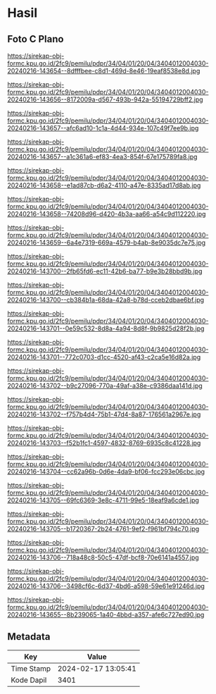 # Hasil

## Foto C Plano

https://sirekap-obj-formc.kpu.go.id/2fc9/pemilu/pdpr/34/04/01/20/04/3404012004030-20240216-143654--8dfffbee-c8d1-469d-8e46-19eaf8538e8d.jpg

https://sirekap-obj-formc.kpu.go.id/2fc9/pemilu/pdpr/34/04/01/20/04/3404012004030-20240216-143656--8172009a-d567-493b-942a-55194729bff2.jpg

https://sirekap-obj-formc.kpu.go.id/2fc9/pemilu/pdpr/34/04/01/20/04/3404012004030-20240216-143657--afc6ad10-1c1a-4d44-934e-107c49f7ee9b.jpg

https://sirekap-obj-formc.kpu.go.id/2fc9/pemilu/pdpr/34/04/01/20/04/3404012004030-20240216-143657--a1c361a6-ef83-4ea3-854f-67e175789fa8.jpg

https://sirekap-obj-formc.kpu.go.id/2fc9/pemilu/pdpr/34/04/01/20/04/3404012004030-20240216-143658--e1ad87cb-d6a2-4110-a47e-8335ad17d8ab.jpg

https://sirekap-obj-formc.kpu.go.id/2fc9/pemilu/pdpr/34/04/01/20/04/3404012004030-20240216-143658--74208d96-d420-4b3a-aa66-a54c9d112220.jpg

https://sirekap-obj-formc.kpu.go.id/2fc9/pemilu/pdpr/34/04/01/20/04/3404012004030-20240216-143659--6a4e7319-669a-4579-b4ab-8e9035dc7e75.jpg

https://sirekap-obj-formc.kpu.go.id/2fc9/pemilu/pdpr/34/04/01/20/04/3404012004030-20240216-143700--2fb65fd6-ec11-42b6-ba77-b9e3b28bbd9b.jpg

https://sirekap-obj-formc.kpu.go.id/2fc9/pemilu/pdpr/34/04/01/20/04/3404012004030-20240216-143700--cb384b1a-68da-42a8-b78d-cceb2dbae6bf.jpg

https://sirekap-obj-formc.kpu.go.id/2fc9/pemilu/pdpr/34/04/01/20/04/3404012004030-20240216-143701--0e59c532-8d8a-4a94-8d8f-9b9825d28f2b.jpg

https://sirekap-obj-formc.kpu.go.id/2fc9/pemilu/pdpr/34/04/01/20/04/3404012004030-20240216-143701--772c0703-d1cc-4520-af43-c2ca5e16d82a.jpg

https://sirekap-obj-formc.kpu.go.id/2fc9/pemilu/pdpr/34/04/01/20/04/3404012004030-20240216-143702--b9c27096-770a-49af-a38e-c9386daa141d.jpg

https://sirekap-obj-formc.kpu.go.id/2fc9/pemilu/pdpr/34/04/01/20/04/3404012004030-20240216-143702--f757b4d4-75b1-47d4-8a87-176561a2967e.jpg

https://sirekap-obj-formc.kpu.go.id/2fc9/pemilu/pdpr/34/04/01/20/04/3404012004030-20240216-143703--f52b1fc1-4597-4832-8769-6935c8c41228.jpg

https://sirekap-obj-formc.kpu.go.id/2fc9/pemilu/pdpr/34/04/01/20/04/3404012004030-20240216-143704--cc62a96b-0d6e-4da9-bf06-fcc293e06cbc.jpg

https://sirekap-obj-formc.kpu.go.id/2fc9/pemilu/pdpr/34/04/01/20/04/3404012004030-20240216-143705--69fc6369-3e8c-4711-99e5-18eaf9a6cde1.jpg

https://sirekap-obj-formc.kpu.go.id/2fc9/pemilu/pdpr/34/04/01/20/04/3404012004030-20240216-143705--b1720367-2b24-4761-9ef2-f961bf794c70.jpg

https://sirekap-obj-formc.kpu.go.id/2fc9/pemilu/pdpr/34/04/01/20/04/3404012004030-20240216-143706--718a48c8-50c5-47df-bcf8-70e6141a4557.jpg

https://sirekap-obj-formc.kpu.go.id/2fc9/pemilu/pdpr/34/04/01/20/04/3404012004030-20240216-143706--3498cf6c-6d37-4bd6-a598-59e61e91246d.jpg

https://sirekap-obj-formc.kpu.go.id/2fc9/pemilu/pdpr/34/04/01/20/04/3404012004030-20240216-143655--8b239065-1a40-4bbd-a357-afe6c727ed90.jpg


## Metadata

| Key        | Value               |
| ---------- | ------------------- |
| Time Stamp | 2024-02-17 13:05:41 |
| Kode Dapil | 3401                |



